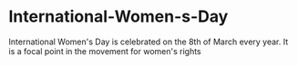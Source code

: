 # International-Women-s-Day
International Women's Day is celebrated on the 8th of March every year. It is a focal point in the movement for women's rights
